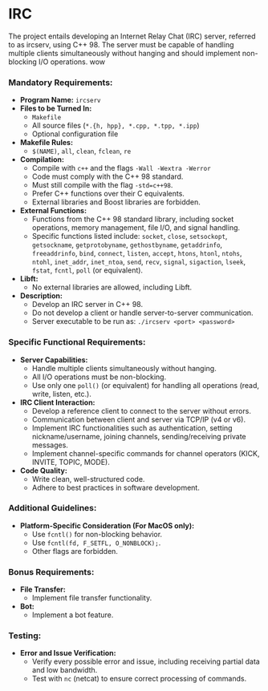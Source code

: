 # IRC
The project entails developing an Internet Relay Chat (IRC) server, referred to as ircserv, using C++ 98. The server must be capable of handling multiple clients simultaneously without hanging and should implement non-blocking I/O operations.
wow
### Mandatory Requirements:
- **Program Name:** `ircserv`
- **Files to be Turned In:**
  - `Makefile`
  - All source files (`*.{h, hpp}, *.cpp, *.tpp, *.ipp`)
  - Optional configuration file
- **Makefile Rules:** 
  - `$(NAME)`, `all`, `clean`, `fclean`, `re`
- **Compilation:**
  - Compile with `c++` and the flags `-Wall -Wextra -Werror`
  - Code must comply with the C++ 98 standard.
  - Must still compile with the flag `-std=c++98`.
  - Prefer C++ functions over their C equivalents.
  - External libraries and Boost libraries are forbidden.
- **External Functions:**
  - Functions from the C++ 98 standard library, including socket operations, memory management, file I/O, and signal handling.
  - Specific functions listed include: `socket`, `close`, `setsockopt`, `getsockname`, `getprotobyname`, `gethostbyname`, `getaddrinfo`, `freeaddrinfo`, `bind`, `connect`, `listen`, `accept`, `htons`, `htonl`, `ntohs`, `ntohl`, `inet_addr`, `inet_ntoa`, `send`, `recv`, `signal`, `sigaction`, `lseek`, `fstat`, `fcntl`, `poll` (or equivalent).
- **Libft:**
  - No external libraries are allowed, including Libft.
- **Description:**
  - Develop an IRC server in C++ 98.
  - Do not develop a client or handle server-to-server communication.
  - Server executable to be run as: `./ircserv <port> <password>`

### Specific Functional Requirements:
- **Server Capabilities:**
  - Handle multiple clients simultaneously without hanging.
  - All I/O operations must be non-blocking.
  - Use only one `poll()` (or equivalent) for handling all operations (read, write, listen, etc.).
- **IRC Client Interaction:**
  - Develop a reference client to connect to the server without errors.
  - Communication between client and server via TCP/IP (v4 or v6).
  - Implement IRC functionalities such as authentication, setting nickname/username, joining channels, sending/receiving private messages.
  - Implement channel-specific commands for channel operators (KICK, INVITE, TOPIC, MODE).
- **Code Quality:**
  - Write clean, well-structured code.
  - Adhere to best practices in software development.
  
### Additional Guidelines:
- **Platform-Specific Consideration (For MacOS only):**
  - Use `fcntl()` for non-blocking behavior.
  - Use `fcntl(fd, F_SETFL, O_NONBLOCK);`.
  - Other flags are forbidden.
  
### Bonus Requirements:
- **File Transfer:**
  - Implement file transfer functionality.
- **Bot:**
  - Implement a bot feature.
  
### Testing:
- **Error and Issue Verification:**
  - Verify every possible error and issue, including receiving partial data and low bandwidth.
  - Test with `nc` (netcat) to ensure correct processing of commands.

